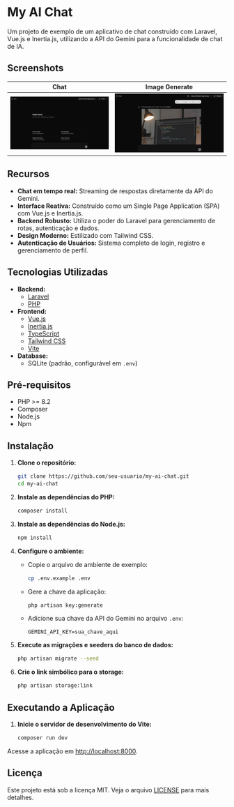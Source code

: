 # My AI Chat

Um projeto de exemplo de um aplicativo de chat construído com Laravel, Vue.js e Inertia.js, utilizando a API do Gemini para a funcionalidade de chat de IA.

## Screenshots

| Chat | Image Generate |
| :---: | :---: |
| ![Chat Screenshot](docs/screenshots/screenshot-1.png) | ![Image Generate](docs/screenshots/screenshot-2.png) |

## Recursos

- **Chat em tempo real:** Streaming de respostas diretamente da API do Gemini.
- **Interface Reativa:** Construído como um Single Page Application (SPA) com Vue.js e Inertia.js.
- **Backend Robusto:** Utiliza o poder do Laravel para gerenciamento de rotas, autenticação e dados.
- **Design Moderno:** Estilizado com Tailwind CSS.
- **Autenticação de Usuários:** Sistema completo de login, registro e gerenciamento de perfil.

## Tecnologias Utilizadas

- **Backend:**
  - [Laravel](https://laravel.com/)
  - [PHP](https://www.php.net/)
- **Frontend:**
  - [Vue.js](https://vuejs.org/)
  - [Inertia.js](https://inertiajs.com/)
  - [TypeScript](https://www.typescriptlang.org/)
  - [Tailwind CSS](https://tailwindcss.com/)
  - [Vite](https://vitejs.dev/)
- **Database:**
  - SQLite (padrão, configurável em `.env`)

## Pré-requisitos

- PHP >= 8.2
- Composer
- Node.js
- Npm

## Instalação

1. **Clone o repositório:**
   ```bash
   git clone https://github.com/seu-usuario/my-ai-chat.git
   cd my-ai-chat
   ```

2. **Instale as dependências do PHP:**
   ```bash
   composer install
   ```

3. **Instale as dependências do Node.js:**
   ```bash
   npm install
   ```

4. **Configure o ambiente:**
   - Copie o arquivo de ambiente de exemplo:
     ```bash
     cp .env.example .env
     ```
   - Gere a chave da aplicação:
     ```bash
     php artisan key:generate
     ```
   - Adicione sua chave da API do Gemini no arquivo `.env`:
     ```
     GEMINI_API_KEY=sua_chave_aqui
     ```

5. **Execute as migrações e seeders do banco de dados:**
   ```bash
   php artisan migrate --seed
   ```

6. **Crie o link simbólico para o storage:**
    ```bash
    php artisan storage:link
    ```

## Executando a Aplicação

1. **Inicie o servidor de desenvolvimento do Vite:**
   ```bash
   composer run dev
   ```

Acesse a aplicação em [http://localhost:8000](http://localhost:8000).

## Licença

Este projeto está sob a licença MIT. Veja o arquivo [LICENSE](LICENSE) para mais detalhes.
